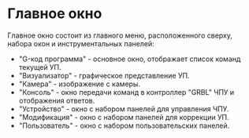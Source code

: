 # Главное окно  

Главное окно состоит из главного меню, расположенного сверху, набора окон и инструментальных панелей:

- "G-код программа" - основное окно, отображает список команд текущей УП.
- "Визуализатор" - графическое представление УП.
- "Камера" - изображение с камеры.
- "Консоль" - окно передачи команд в контроллер "GRBL" ЧПУ и отображения ответов.
- "Устройство" - окно с набором панелей для управления ЧПУ.
- "Модификация" - окно с набором панелей для коррекции УП.
- "Пользователь" - окно с набором пользовательских панелей.